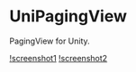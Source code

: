 # UniPagingView
PagingView for Unity.

[!screenshot1](https://github.com/kiepng/UniPagingView/blob/master/Documents/screenshot_horizontal.gif)
[!screenshot2](https://github.com/kiepng/UniPagingView/blob/master/Documents/screenshot_vertical.gif)
